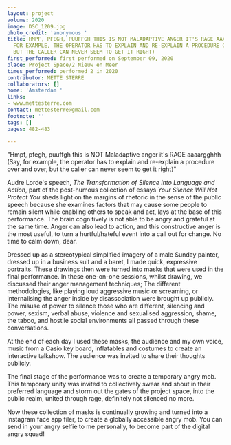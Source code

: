 ```yaml
---
layout: project
volume: 2020
image: DSC_1209.jpg
photo_credit: 'anonymous '
title: HMPF, PFEGH, PUUFFGH THIS IS NOT MALADAPTIVE ANGER IT'S RAGE AAAARGGHHH (SAY,
  FOR EXAMPLE, THE OPERATOR HAS TO EXPLAIN AND RE-EXPLAIN A PROCEDURE OVER AND OVER,
  BUT THE CALLER CAN NEVER SEEM TO GET IT RIGHT)
first_performed: first performed on September 09, 2020
place: Project Space/2 Nieuw en Meer
times_performed: performed 2 in 2020
contributor: METTE STERRE
collaborators: []
home: 'Amsterdam '
links:
- www.mettesterre.com
contact: mettesterre@gmail.com
footnote: ''
tags: []
pages: 482-483

---
```


"Hmpf, pfegh, puuffgh this is NOT Maladaptive anger it's RAGE aaaargghhh (Say, for example, the operator has to explain and re-explain a procedure over and over, but the caller can never seem to get it right)"   

Audre Lorde's speech, *The Transformation of Silence into Language and Action*, part of the post-humous collection of essays *Your Silence Will Not Protect You* sheds light on the margins of rhetoric in the sense of the public speech because she examines factors that may cause some people to remain silent while enabling others to speak and act, lays at the base of this performance.
The brain cognitively is not able to  be angry and grateful at the same time. Anger can also lead to action, and this constructive anger is the most useful, to turn a hurtful/hateful event into a call out for change. 
No time to calm down, dear.  

Dressed up as a stereotypical simplified imagery of a male Sunday painter, dressed up in a business suit and a baret, I made quick, expressive  portraits. These drawings then were turned into masks that were used in the  final performance. In these one-on-one sessions, whilst drawing, we discussed their anger management techniques; The  different methodologies, like playing loud aggressive music or screaming, or internalising the anger inside by disassociation were brought up publicly. The misuse of power to silence those who are different, silencing and power, sexism, verbal abuse, violence and sexualised aggression, shame, the taboo, and hostile social environments all passed through these conversations.

At the end of each day  I used  these masks, the audience and my own voice, music from a Casio key board, inflatables and costumes to create an interactive talkshow. The audience was invited to share their thoughts publicly.

The final stage of the performance was to create a temporary angry mob. This temporary unity was invited to collectively  swear and shout in their preferred language and storm out the gates of the project space, into the public realm, united through rage, definitely not silenced no more. 

Now these collection of masks is continually growing and turned into a instagram face app filer, to create a globally accessible angry mob. You can send in your angry selfie to me personally, to become part of the digital angry squad!



